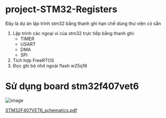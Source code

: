 # project-STM32-Registers
Đây là dự án lập trình stm32 bằng thanh ghi hạn chế dùng thư viện có sẵn
1. Lập trình các ngoại vi của stm32 trực tiếp bằng thanh ghi:
    - TIMER
    - USART
    - DMA
    - SPI
2. Tích hợp FreeRTOS
3. Đọc ghi bộ nhớ ngoài flash w25q16

# Sử dụng board stm32f407vet6
![image](https://github.com/user-attachments/assets/4c76cff2-80ff-49ef-b62a-cdf52bd1fb87)  

[STM32F407VET6_schematics.pdf](https://github.com/user-attachments/files/17602287/STM32F407VET6_schematics.pdf)
